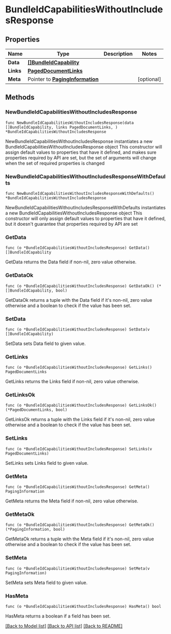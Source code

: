 # BundleIdCapabilitiesWithoutIncludesResponse

## Properties

Name | Type | Description | Notes
------------ | ------------- | ------------- | -------------
**Data** | [**[]BundleIdCapability**](BundleIdCapability.md) |  | 
**Links** | [**PagedDocumentLinks**](PagedDocumentLinks.md) |  | 
**Meta** | Pointer to [**PagingInformation**](PagingInformation.md) |  | [optional] 

## Methods

### NewBundleIdCapabilitiesWithoutIncludesResponse

`func NewBundleIdCapabilitiesWithoutIncludesResponse(data []BundleIdCapability, links PagedDocumentLinks, ) *BundleIdCapabilitiesWithoutIncludesResponse`

NewBundleIdCapabilitiesWithoutIncludesResponse instantiates a new BundleIdCapabilitiesWithoutIncludesResponse object
This constructor will assign default values to properties that have it defined,
and makes sure properties required by API are set, but the set of arguments
will change when the set of required properties is changed

### NewBundleIdCapabilitiesWithoutIncludesResponseWithDefaults

`func NewBundleIdCapabilitiesWithoutIncludesResponseWithDefaults() *BundleIdCapabilitiesWithoutIncludesResponse`

NewBundleIdCapabilitiesWithoutIncludesResponseWithDefaults instantiates a new BundleIdCapabilitiesWithoutIncludesResponse object
This constructor will only assign default values to properties that have it defined,
but it doesn't guarantee that properties required by API are set

### GetData

`func (o *BundleIdCapabilitiesWithoutIncludesResponse) GetData() []BundleIdCapability`

GetData returns the Data field if non-nil, zero value otherwise.

### GetDataOk

`func (o *BundleIdCapabilitiesWithoutIncludesResponse) GetDataOk() (*[]BundleIdCapability, bool)`

GetDataOk returns a tuple with the Data field if it's non-nil, zero value otherwise
and a boolean to check if the value has been set.

### SetData

`func (o *BundleIdCapabilitiesWithoutIncludesResponse) SetData(v []BundleIdCapability)`

SetData sets Data field to given value.


### GetLinks

`func (o *BundleIdCapabilitiesWithoutIncludesResponse) GetLinks() PagedDocumentLinks`

GetLinks returns the Links field if non-nil, zero value otherwise.

### GetLinksOk

`func (o *BundleIdCapabilitiesWithoutIncludesResponse) GetLinksOk() (*PagedDocumentLinks, bool)`

GetLinksOk returns a tuple with the Links field if it's non-nil, zero value otherwise
and a boolean to check if the value has been set.

### SetLinks

`func (o *BundleIdCapabilitiesWithoutIncludesResponse) SetLinks(v PagedDocumentLinks)`

SetLinks sets Links field to given value.


### GetMeta

`func (o *BundleIdCapabilitiesWithoutIncludesResponse) GetMeta() PagingInformation`

GetMeta returns the Meta field if non-nil, zero value otherwise.

### GetMetaOk

`func (o *BundleIdCapabilitiesWithoutIncludesResponse) GetMetaOk() (*PagingInformation, bool)`

GetMetaOk returns a tuple with the Meta field if it's non-nil, zero value otherwise
and a boolean to check if the value has been set.

### SetMeta

`func (o *BundleIdCapabilitiesWithoutIncludesResponse) SetMeta(v PagingInformation)`

SetMeta sets Meta field to given value.

### HasMeta

`func (o *BundleIdCapabilitiesWithoutIncludesResponse) HasMeta() bool`

HasMeta returns a boolean if a field has been set.


[[Back to Model list]](../README.md#documentation-for-models) [[Back to API list]](../README.md#documentation-for-api-endpoints) [[Back to README]](../README.md)


